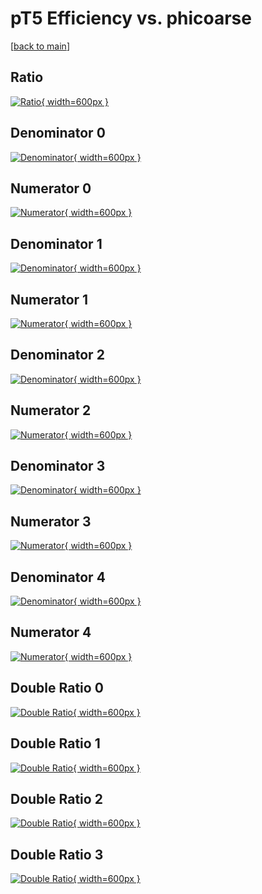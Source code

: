 # pT5 Efficiency vs. phicoarse

[[back to main](./)]



## Ratio

[![Ratio](../mtv/var/pT5_xtr_0_-1_eff_phicoarse.png){ width=600px }](../mtv/var/pT5_xtr_0_-1_eff_phicoarse.pdf)

## Denominator 0

[![Denominator](../mtv/den/pT5_xtr_0_-1_eff_phicoarse_den0.png){ width=600px }](../mtv/den/pT5_xtr_0_-1_eff_phicoarse_den0.pdf)

## Numerator 0

[![Numerator](../mtv/num/pT5_xtr_0_-1_eff_phicoarse_num0.png){ width=600px }](../mtv/num/pT5_xtr_0_-1_eff_phicoarse_num0.pdf)

## Denominator 1

[![Denominator](../mtv/den/pT5_xtr_0_-1_eff_phicoarse_den1.png){ width=600px }](../mtv/den/pT5_xtr_0_-1_eff_phicoarse_den1.pdf)

## Numerator 1

[![Numerator](../mtv/num/pT5_xtr_0_-1_eff_phicoarse_num1.png){ width=600px }](../mtv/num/pT5_xtr_0_-1_eff_phicoarse_num1.pdf)

## Denominator 2

[![Denominator](../mtv/den/pT5_xtr_0_-1_eff_phicoarse_den2.png){ width=600px }](../mtv/den/pT5_xtr_0_-1_eff_phicoarse_den2.pdf)

## Numerator 2

[![Numerator](../mtv/num/pT5_xtr_0_-1_eff_phicoarse_num2.png){ width=600px }](../mtv/num/pT5_xtr_0_-1_eff_phicoarse_num2.pdf)

## Denominator 3

[![Denominator](../mtv/den/pT5_xtr_0_-1_eff_phicoarse_den3.png){ width=600px }](../mtv/den/pT5_xtr_0_-1_eff_phicoarse_den3.pdf)

## Numerator 3

[![Numerator](../mtv/num/pT5_xtr_0_-1_eff_phicoarse_num3.png){ width=600px }](../mtv/num/pT5_xtr_0_-1_eff_phicoarse_num3.pdf)

## Denominator 4

[![Denominator](../mtv/den/pT5_xtr_0_-1_eff_phicoarse_den4.png){ width=600px }](../mtv/den/pT5_xtr_0_-1_eff_phicoarse_den4.pdf)

## Numerator 4

[![Numerator](../mtv/num/pT5_xtr_0_-1_eff_phicoarse_num4.png){ width=600px }](../mtv/num/pT5_xtr_0_-1_eff_phicoarse_num4.pdf)

## Double Ratio 0

[![Double Ratio](../mtv/ratio/pT5_xtr_0_-1_eff_phicoarse_ratio0.png){ width=600px }](../mtv/ratio/pT5_xtr_0_-1_eff_phicoarse_ratio0.pdf)

## Double Ratio 1

[![Double Ratio](../mtv/ratio/pT5_xtr_0_-1_eff_phicoarse_ratio1.png){ width=600px }](../mtv/ratio/pT5_xtr_0_-1_eff_phicoarse_ratio1.pdf)

## Double Ratio 2

[![Double Ratio](../mtv/ratio/pT5_xtr_0_-1_eff_phicoarse_ratio2.png){ width=600px }](../mtv/ratio/pT5_xtr_0_-1_eff_phicoarse_ratio2.pdf)

## Double Ratio 3

[![Double Ratio](../mtv/ratio/pT5_xtr_0_-1_eff_phicoarse_ratio3.png){ width=600px }](../mtv/ratio/pT5_xtr_0_-1_eff_phicoarse_ratio3.pdf)

